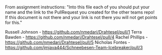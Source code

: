 From assignment instructions: 
"Into this file each of you should put your name and the link to the PullRequest you 
created for the other teams repo! If this document is not there and your link is not 
there you will not get points for this."

Russell Johnson - https://github.com/nmedari/Drahtesel/pull/1
Terra Bawden - https://github.com/nmedari/Drahtesel/pull/4
Rachel Phillips - https://github.com/nmedari/Drahtesel/pull/5
Nicholas Fontes - https://github.com/jmjava444/Schneebesen-Team-Icebreaker/pull/3
